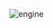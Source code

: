 
![engine](https://user-images.githubusercontent.com/9664221/49639196-12b56300-fa13-11e8-8913-598475534f24.png)

